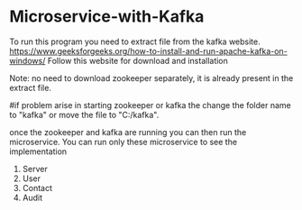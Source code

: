 # Microservice-with-Kafka

To run this program you need to extract file from the kafka website.
https://www.geeksforgeeks.org/how-to-install-and-run-apache-kafka-on-windows/
Follow this website for download and installation 

Note: no need to download zookeeper separately, it is already present in the extract file.

#if problem arise in starting zookeeper or kafka the change the folder name to "kafka" or move the file to "C:/kafka".

once the zookeeper and kafka are running you can then run the microservice.
You can run only these microservice to see the implementation 
1. Server 
2. User
3. Contact
4. Audit 
